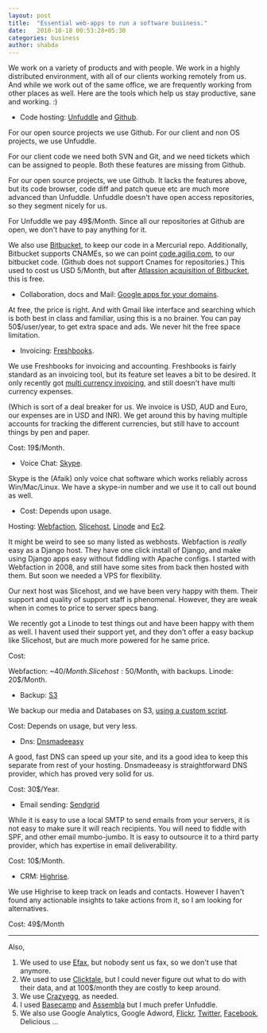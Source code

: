 ```yaml
---
layout: post
title:  "Essential web-apps to run a software business."
date:   2010-10-18 00:53:28+05:30
categories: business
author: shabda
---
```

We work on a variety of products and with people. We work in a highly distributed environment,
with all of our clients working
remotely from us. And while we work out of the same office, we are frequently
working from other places as well. Here are the tools which help us stay productive,
sane and working. :)

* Code hosting: [Unfuddle](http://agiliq.unfuddle.com/) and [Github](http://github.com/agiliq).

For our open source projects we use Github.
For our client and non OS projects, we use Unfuddle.

For our client code we need both SVN and Git, and we need tickets which can be
assigned to people. Both these features are missing from Github.

For our open source projects, we use Github. It lacks the features above, but
its code browser, code diff and patch queue etc are much more advanced than
Unfuddle. Unfuddle doesn't have open access repositories, so they segment nicely
for us.

For Unfuddle we pay 49$/Month. Since all our repositories at Github are open,
we don't have to pay anything for it.

We also use [Bitbucket](http://bitbucket.org/agiliq), to keep
our code in a Mercurial repo. Additionally,
Bitbucket supports CNAMEs, so we can point [code.agiliq.com](http://code.agiliq.com),
to our bitbucket code.
(Github does not support Cnames for repositories.) This used to cost us USD 5/Month,
but after [Atlassion acquisition of Bitbucket](http://blogs.atlassian.com/news/2010/09/atlassian_acquires_bitbucketorg_distributed_version_control.html), this is free.

* Collaboration, docs and Mail: [Google apps for your domains](http://www.google.com/apps/intl/en/group/index.html).

At free, the price is right. And with Gmail like interface and searching which
is both best in class and familiar, using this is a no brainer. You can pay 50$/user/year,
to get extra space and ads. We never hit the free space limitation.

* Invoicing: [Freshbooks](http://agiliq.freshbooks.com/).

We use Freshbooks for invoicing and accounting. Freshbooks is fairly standard as
an invoicing tool, but its feature set leaves a bit to be desired. It only recently
got [multi currency invoicing](http://www.freshbooks.com/blog/2010/01/13/multi-currency-arrives-at-freshbooks/),
and still doesn't have multi currency expenses.

(Which is sort of a deal breaker for us. We invoice is USD, AUD and Euro, our
expenses are in USD and INR). We get around this by having multiple accounts for tracking
the different currencies, but still have to account things by pen and paper.

Cost: 19$/Month.


* Voice Chat: [Skype](skype:shabda.raaj?call).

Skype is the (Afaik) only voice chat software which works reliably across Win/Mac/Linux.
We have a skype-in number and we use it to call out bound as well.

* Cost: Depends upon usage.

Hosting: [Webfaction](http://www.webfaction.com/),
[Slicehost](http://www.slicehost.com/), [Linode](http://www.linode.com/)
and [Ec2](http://aws.amazon.com/ec2).

It might be weird to see so many listed as webhosts. Webfaction is *really* easy as
a Django host. They have one click install of Django, and make using Django apps easy
without fiddling with Apache configs.
I started with Webfaction in 2008, and still have some sites from back then hosted with
them. But soon we needed a VPS for flexibility.

Our next host was Slicehost, and we have been very happy with them. Their
support and quality of support staff is phenomenal. However, they are weak when in comes
to price to server specs bang.

We recently got a Linode to test things out and have been happy with them as well. I havent
used their support yet, and they don't offer a easy backup like Slicehost, but are much more
powered for he same price.

Cost:

Webfaction: ~40$/Month.
Slicehost: 50$/Month, with backups.
Linode: 20$/Month.


* Backup: [S3](http://aws.amazon.com/s3)

We backup our media and Databases on S3,
[using a custom script](http://www.agiliq.com/blog/2009/02/automatically-backup-mysql-database-to-amazon-s3-using-django-python-script/).

Cost: Depends on usage, but very less.

* Dns: [Dnsmadeeasy](http://www.dnsmadeeasy.com/)

A good, fast DNS can speed up your site, and its a good idea to keep this separate from rest of your hosting.
Dnsmadeeasy is straightforward DNS provider, which has proved very solid for us.

Cost: 30$/Year.

* Email sending: [Sendgrid](http://www.sendgrid.com/)

While it is easy to use a local SMTP to send emails from your servers, it is not easy to make
sure it will reach recipients. You will need to fiddle with SPF, and other email mumbo-jumbo.
It is easy to outsource it to a third party provider, which has expertise in email deliverability.

Cost: 10$/Month.

* CRM: [Highrise](http://agiliq.highrisehq.com/).

We use Highrise to keep track on leads and contacts. However I haven't found any actionable
insights to take actions from it, so I am looking for alternatives.

Cost: 49$/Month

----------

Also,

1. We used to use [Efax](http://www.efax.com/), but nobody sent us fax, so we don't use that anymore.
2. We used to use [Clicktale](http://www.clicktale.com/), but I could never figure out what to do with their data,
and at 100$/month they are costly to keep around.
3. We use [Crazyegg](http://www.crazyegg.com/), as needed.
4. I used [Basecamp](http://www.basecamphq.com) and [Assembla](http://assembla.com/) but I much prefer Unfuddle.
5. We also use Google Analytics, Google Adword, [Flickr](http://www.flickr.com/photos/agiliq),
[Twitter](http://twitter.com/agiliqdotcom), [Facebook](http://facebook.com/agiliq), Delicious ...


